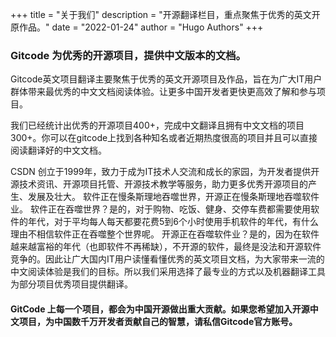 +++
title = "关于我们"
description = "开源翻译栏目，重点聚焦于优秀的英文开原作品。"
date = "2022-01-24"
author = "Hugo Authors"
+++
### Gitcode 为优秀的开源项目，提供中文版本的文档。

Gitcode英文项目翻译主要聚焦于优秀的英文开源项目及作品，旨在为广大IT用户群体带来最优秀的中文文档阅读体验。让更多中国开发者更快更高效了解和参与项目。

我们已经统计出优秀的开源项目400+，完成中文翻译且拥有中文文档的项目300+。你可以在gitcode上找到各种知名或者近期热度很高的项目并且可以直接阅读翻译好的中文文档。

CSDN 创立于1999年，致力于成为IT技术人交流和成长的家园，为开发者提供开源技术资讯、开源项目托管、开源技术教学等服务，助力更多优秀开源项目的产生、发展及壮大。
软件正在慢条斯理地吞噬世界，开源正在慢条斯理地吞噬软件业。
软件正在吞噬世界？是的，对于购物、吃饭、健身、交停车费都需要使用软件的年代，对于平均每人每天都要花费5到6个小时使用手机软件的年代，有什么理由不相信软件正在吞噬整个世界呢。
开源正在吞噬软件业？是的，因为在软件越来越富裕的年代（也即软件不再稀缺），不开源的软件，最终是没法和开源软件竞争的。因此让广大国内IT用户读懂看懂优秀的英文项目文档，为大家带来一流的中文阅读体验是我们的目标。所以我们采用选择了最专业的方式以及机器翻译工具为部分项目优秀项目提供翻译。

#### GitCode 上每一个项目，都会为中国开源做出重大贡献。如果您希望加入开源中文项目，为中国数千万开发者贡献自己的智慧，请私信Gitcode官方账号。
